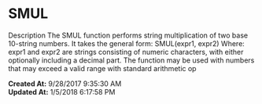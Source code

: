 # SMUL

Description The SMUL function performs string multiplication of two base 10-string numbers. It takes the general form: SMUL(expr1, expr2) Where: expr1 and expr2 are strings consisting of numeric characters, with either optionally including a decimal part. The function may be used with numbers that may exceed a valid range with standard arithmetic op  

**Created At:** 9/28/2017 9:35:30 AM  
**Updated At:** 1/5/2018 6:17:58 PM  

